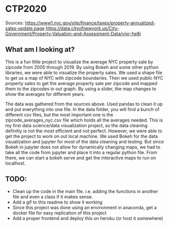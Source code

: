 # CTP2020
Sources:
https://www1.nyc.gov/site/finance/taxes/property-annualized-sales-update.page
https://data.cityofnewyork.us/City-Government/Property-Valuation-and-Assessment-Data/yjxr-fw8i


## What am I looking at?
This is a fun little project to visualize the average NYC property sale by zipcode from 2005 through 2019. By using Bokeh and some other python libraries, we were able to visualize the property sales. We used a shape file to get us a map of NYC with zipcode boundaries. Then we used public NYC property sales to get the average property sale per zipcode and mapped them to the zipcodes in out graph. By using a slider, the map changes to show the averages for different years.    

The data was gathered from the sources above. Used pandas to clean it up and put everything into one file. In the 
data folder, you will find a bunch of different csv files, but the most important one is the zipcode_averages_nyc.csv file which holds all the averages needed. This is my first data science/data visualization project, so the data cleaning definitly is not the most efficient and not perfect. However, we were able to get the project to work on out local machine. We used Bokeh for the data visualization and jupyter for most of the data cleaning and testing. But since Bokeh in jupyter does not allow for dynamically changing maps, we had to take all the code from jupyter and place it into a regular python file. From there, we can start a bokeh serve and get the interactive maps to run on localhost. 

## TODO: 
- Clean up the code in the main file. i.e. adding the functions in another file and even a class if it makes sense. 
- Add a gif to this readme to show it working
- Since this project was done using an environment in anaconda, get a docker file for easy replication of this project
- Add a proper frontend and deploy this on heroku (or host it somewhere)
